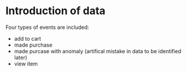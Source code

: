 # Introduction of data  

Four types of events are included:  

- add to cart  
- made purchase  
- made purcase with anomaly (artifical mistake in data to be identified later)  
- view item  


